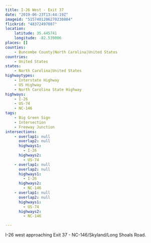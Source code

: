 ```yaml
---
title: I-26 West - Exit 37
date: "2019-06-23T13:44:19Z"
imageid: "5157401206270230804"
flickrid: "48372497087"
location:
    latitude: 35.445741
    longitude: -82.539006
places: []
counties:
    - Buncombe County|North Carolina|United States
countries:
    - United States
states:
    - North Carolina|United States
highwaytypes:
    - Interstate Highway
    - US Highway
    - North Carolina State Highway
highways:
    - I-26
    - US-74
    - NC-146
tags:
    - Big Green Sign
    - Intersection
    - Freeway Junction
intersections:
    - overlap1: null
      overlap2: null
      highways1:
        - I-26
      highways2:
        - US-74
    - overlap1: null
      overlap2: null
      highways1:
        - I-26
      highways2:
        - NC-146
    - overlap1: null
      overlap2: null
      highways1:
        - US-74
      highways2:
        - NC-146

---
```

I-26 west approaching Exit 37 - NC-146/Skyland/Long Shoals Road.